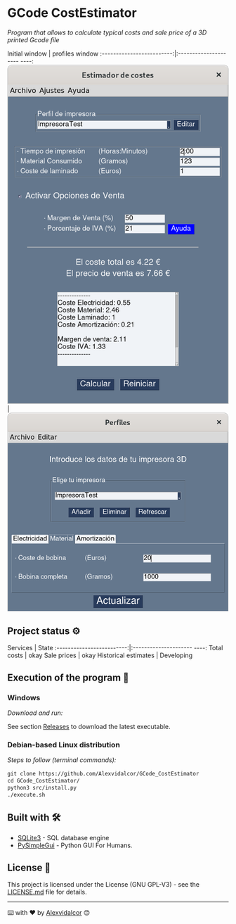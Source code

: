 # GCode CostEstimator

_Program that allows to calculate typical costs and sale price of a 3D printed Gcode file_

Initial window | profiles window
:-------------------------:|:--------------------- ----:
![Initial_Window](https://github.com/Alexvidalcor/GCode_CostEstimator/blob/main/input/ReadmeImage_1.png?raw=true) | ![Ending_Window](https://raw.githubusercontent.com/Alexvidalcor/GCode_CostEstimator/main/input/ReadmeImage_2.png)


## Project status ⚙️

Services | State
:-------------------------:|:--------------------- ----:
Total costs | okay
Sale prices | okay
Historical estimates | Developing


## Execution of the program 🚀

### Windows

_Download and run:_

See section [Releases](https://github.com/Alexvidalcor/GCode_CostEstimator/releases) to download the latest executable.


### Debian-based Linux distribution

_Steps to follow (terminal commands):_

```
git clone https://github.com/Alexvidalcor/GCode_CostEstimator
cd GCode_CostEstimator/
python3 src/install.py
./execute.sh
```


## Built with 🛠️

* [SQLite3](https://www.sqlite.org/index.html) - SQL database engine
* [PySimpleGui](https://pysimplegui.readthedocs.io/en/latest/) - Python GUI For Humans.


## License 📄

This project is licensed under the License (GNU GPL-V3) - see the [LICENSE.md](LICENSE.md) file for details.

---
⌨️ with ❤️ by [Alexvidalcor](https://github.com/Alexvidalcor) 😊
